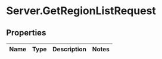 # Server.GetRegionListRequest

## Properties
Name | Type | Description | Notes
------------ | ------------- | ------------- | -------------


